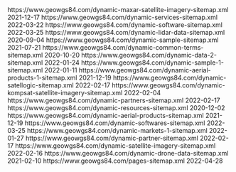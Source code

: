 <sitemapindex xmlns="http://www.sitemaps.org/schemas/sitemap/0.9" generatedBy="GeoWGS84">
<sitemap>
<loc>https://www.geowgs84.com/dynamic-maxar-satellite-imagery-sitemap.xml</loc>
<lastmod>2021-12-17</lastmod>
</sitemap>
<sitemap>
<loc>https://www.geowgs84.com/dynamic-services-sitemap.xml</loc>
<lastmod>2022-03-22</lastmod>
</sitemap>
<sitemap>
<loc>https://www.geowgs84.com/dynamic-software-sitemap.xml</loc>
<lastmod>2022-03-25</lastmod>
</sitemap>
<sitemap>
<loc>https://www.geowgs84.com/dynamic-lidar-data-sitemap.xml</loc>
<lastmod>2020-09-04</lastmod>
</sitemap>
<sitemap>
<loc>https://www.geowgs84.com/dynamic-sample-sitemap.xml</loc>
<lastmod>2021-07-21</lastmod>
</sitemap>
<sitemap>
<loc>https://www.geowgs84.com/dynamic-common-terms-sitemap.xml</loc>
<lastmod>2020-10-20</lastmod>
</sitemap>
<sitemap>
<loc>https://www.geowgs84.com/dynamic-data-2-sitemap.xml</loc>
<lastmod>2022-01-24</lastmod>
</sitemap>
<sitemap>
<loc>https://www.geowgs84.com/dynamic-sample-1-sitemap.xml</loc>
<lastmod>2022-01-11</lastmod>
</sitemap>
<sitemap>
<loc>https://www.geowgs84.com/dynamic-aerial-products-1-sitemap.xml</loc>
<lastmod>2021-12-19</lastmod>
</sitemap>
<sitemap>
<loc>https://www.geowgs84.com/dynamic-satellogic-sitemap.xml</loc>
<lastmod>2022-02-17</lastmod>
</sitemap>
<sitemap>
<loc>https://www.geowgs84.com/dynamic-kompsat-satellite-imagery-sitemap.xml</loc>
<lastmod>2022-02-04</lastmod>
</sitemap>
<sitemap>
<loc>https://www.geowgs84.com/dynamic-partners-sitemap.xml</loc>
<lastmod>2022-02-17</lastmod>
</sitemap>
<sitemap>
<loc>https://www.geowgs84.com/dynamic-resources-sitemap.xml</loc>
<lastmod>2020-12-02</lastmod>
</sitemap>
<sitemap>
<loc>https://www.geowgs84.com/dynamic-aerial-products-sitemap.xml</loc>
<lastmod>2021-12-19</lastmod>
</sitemap>
<sitemap>
<loc>https://www.geowgs84.com/dynamic-softwares-sitemap.xml</loc>
<lastmod>2022-03-25</lastmod>
</sitemap>
<sitemap>
<loc>https://www.geowgs84.com/dynamic-markets-1-sitemap.xml</loc>
<lastmod>2022-01-27</lastmod>
</sitemap>
<sitemap>
<loc>https://www.geowgs84.com/dynamic-partner-sitemap.xml</loc>
<lastmod>2022-02-17</lastmod>
</sitemap>
<sitemap>
<loc>https://www.geowgs84.com/dynamic-satellite-imagery-sitemap.xml</loc>
<lastmod>2022-02-16</lastmod>
</sitemap>
<sitemap>
<loc>https://www.geowgs84.com/dynamic-drone-data-sitemap.xml</loc>
<lastmod>2021-02-10</lastmod>
</sitemap>
<sitemap>
<loc>https://www.geowgs84.com/pages-sitemap.xml</loc>
<lastmod>2022-04-28</lastmod>
</sitemap>
</sitemapindex>

